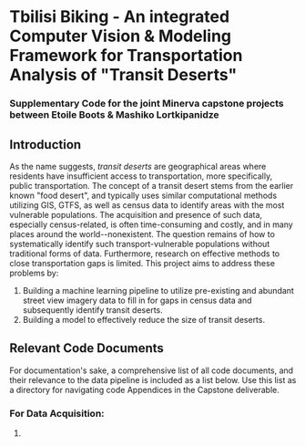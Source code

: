 # Tbilisi Biking - An integrated Computer Vision & Modeling Framework for Transportation Analysis of "Transit Deserts" 
### Supplementary Code for the joint Minerva capstone projects between Etoile Boots & Mashiko Lortkipanidze

## Introduction 
As the name suggests, *transit deserts* are geographical areas where residents have insufficient access to transportation, more specifically, public transportation. The concept of a transit desert stems from the earlier known "food desert", and typically uses similar computational methods utilizing GIS, GTFS, as well as census data to identify areas with the most vulnerable populations. The acquisition and presence of such data, especially census-related, is often time-consuming and costly, and in many places around the world--nonexistent. The question remains of how to systematically identify such transport-vulnerable populations without traditional forms of data. Furthermore, research on effective methods to close transportation gaps is limited. This project aims to address these problems by: 
1. Building a machine learning pipeline to utilize pre-existing and abundant street view imagery data to fill in for gaps in census data and subsequently identify transit deserts.
2. Building a model to effectively reduce the size of transit deserts.

## Relevant Code Documents 
For documentation's sake, a comprehensive list of all code documents, and their relevance to the data pipeline is included as a list below. Use this list as a directory for navigating code Appendices in the Capstone deliverable.

### For Data Acquisition: 
1. 

